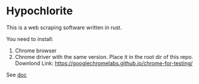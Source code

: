# Hypochlorite

This is a web scraping software written in rust.

You need to install:

1. Chrome browser
1. Chrome driver with the same version. Place it in the root dir of this repo. 
Downlond Link: https://googlechromelabs.github.io/chrome-for-testing/

See [doc](doc/readme.md)
